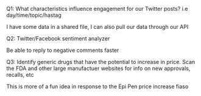 Q1:  What characteristics influence engagement for our Twitter posts? i.e day/time/topic/hastag

I have some data in a shared file, I can also pull our data through our API


Q2:  Twitter/Facebook sentiment analyzer

Be able to reply to negative comments faster


Q3:  Identify generic drugs that have the potential to increase in price.  Scan the FDA and other large manufactuer websites for info on new approvals, recalls, etc

This is more of a fun idea in response to the Epi Pen price increase fiaso